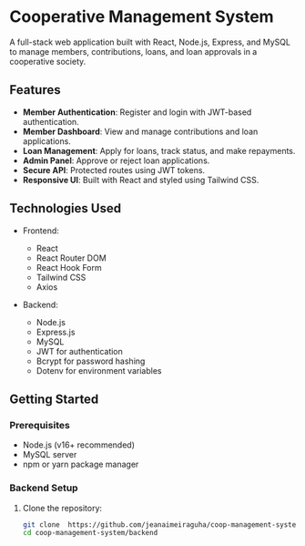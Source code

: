 # Cooperative Management System

A full-stack web application built with React, Node.js, Express, and MySQL to manage members, contributions, loans, and loan approvals in a cooperative society.

## Features

- **Member Authentication**: Register and login with JWT-based authentication.
- **Member Dashboard**: View and manage contributions and loan applications.
- **Loan Management**: Apply for loans, track status, and make repayments.
- **Admin Panel**: Approve or reject loan applications.
- **Secure API**: Protected routes using JWT tokens.
- **Responsive UI**: Built with React and styled using Tailwind CSS.

## Technologies Used

- Frontend:
  - React
  - React Router DOM
  - React Hook Form
  - Tailwind CSS
  - Axios

- Backend:
  - Node.js
  - Express.js
  - MySQL
  - JWT for authentication
  - Bcrypt for password hashing
  - Dotenv for environment variables

## Getting Started

### Prerequisites

- Node.js (v16+ recommended)
- MySQL server
- npm or yarn package manager

### Backend Setup

1. Clone the repository:

   ```bash
   git clone  https://github.com/jeanaimeiraguha/coop-management-system
   cd coop-management-system/backend

